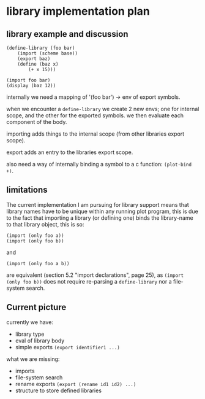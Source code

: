 library implementation plan
============================

library example and discussion
------------------------------

    (define-library (foo bar)
        (import (scheme base))
        (export baz)
        (define (baz x)
            (+ x 15)))

    (import foo bar)
    (display (baz 12))

internally we need a mapping of '(foo bar') -> env of export symbols.

when we encounter a `define-library` we create 2 new envs; one for internal scope, and the other for the exported symbols.
we then evaluate each component of the body.

importing adds things to the internal scope (from other libraries export scope).

export adds an entry to the libraries export scope.

also need a way of internally binding a symbol to a c function: `(plot-bind +)`.


limitations
-----------

The current implementation I am pursuing for library support means that library names have to be unique within any running plot program,
this is due to the fact that importing a library (or defining one) binds the library-name to that library object, this is so:

    (import (only foo a))
    (import (only foo b))

and

    (import (only foo a b))

are equivalent (section 5.2 "import declarations", page 25), as `(import (only foo b))` does not require re-parsing a `define-library` nor
a file-system search.


Current picture
---------------
currently we have:

* library type
* eval of library body
* simple exports `(export identifier1 ...)`


what we are missing:

* imports
* file-system search
* rename exports `(export (rename id1 id2) ...)`
* structure to store defined libraries


